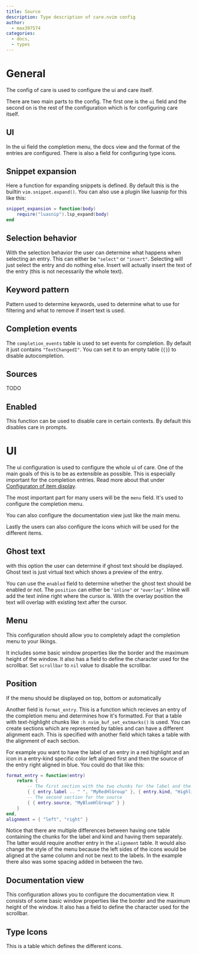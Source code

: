 ```yaml
---
title: Source
description: Type description of care.nvim config
author:
  - max397574
categories:
  - docs,
  - types
---
```


# General

The config of care is used to configure the ui and care itself.

There are two main parts to the config. The first one is the `ui` field and the second on is the
rest of the configuration which is for configuring care itself.

## UI

In the ui field the completion menu, the docs view and the format of the entries are configured.
There is also a field for configuring type icons.

## Snippet expansion

Here a function for expanding snippets is defined. By default this is the builtin
`vim.snippet.expand()`. You can also use a plugin like luasnip for this like this:

```lua
snippet_expansion = function(body)
    require("luasnip").lsp_expand(body)
end
```

## Selection behavior

With the selection behavior the user can determine what happens when selecting an entry. This can
either be `"select"` or `"insert"`. Selecting will just select the entry and do nothing else. Insert
will actually insert the text of the entry (this is not necessarily the whole text).

## Keyword pattern

Pattern used to determine keywords, used to determine what to use for filtering and what to
remove if insert text is used.

## Completion events

The `completion_events` table is used to set events for completion. By default it just contains
`"TextChangedI"`. You can set it to an empty table (`{}`) to disable autocompletion.

## Sources

TODO

## Enabled

This function can be used to disable care in certain contexts. By default this disables
care in prompts.

# UI

The ui configuration is used to configure the whole ui of care. One of the main goals of
this is to be as extensible as possible. This is especially important for the completion entries.
Read more about that under [Configuraton of item display](./design.md#configuraton-of-item-display).

The most important part for many users will be the `menu` field. It's used to configure the
completion menu.

You can also configure the documentation view just like the main menu.

Lastly the users can also configure the icons which will be used for the different items.

## Ghost text

with this option the user can determine if ghost text should be displayed. Ghost text is just
virtual text which shows a preview of the entry.

You can use the `enabled` field to determine whether the ghost text should be enabled or not.
The `position` can either be `"inline"` or `"overlay"`. Inline will add the text inline right
where the cursor is. With the overlay position the text will overlap with existing text after the
cursor.

## Menu

This configuration should allow you to completely adapt the completion menu to your likings.

It includes some basic window properties like the border and the maximum height of the window. It
also has a field to define the character used for the scrollbar.
Set `scrollbar` to `nil` value to disable the scrollbar.

## Position

If the menu should be displayed on top, bottom or automatically

Another field is `format_entry`. This is a function which recieves an entry of the completion
menu and determines how it's formatted. For that a table with text-highlight chunks like
`:h nvim_buf_set_extmarks()` is used. You can create sections which are represented by tables
and can have a different alignment each. This is specified with another field which takes a table
with the alignment of each section.

For example you want to have the label of an entry in a red highlight and an icon in a entry-kind
specific color left aligned first and then the source of the entry right aligned in blue.
You could do that like this:

```lua
format_entry = function(entry)
    return {
        -- The first section with the two chunks for the label and the icon
        { { entry.label .. " ", "MyRedHlGroup" }, { entry.kind, "HighlightKind" .. entry.kind } }
        -- The second section for the source
        { { entry.source, "MyBlueHlGroup" } }
    }
end,
alignment = { "left", "right" }
```

Notice that there are multiple differences between having one table containing the chunks for the
label and kind and having them separately. The latter would require another entry in the `alignment`
table. It would also change the style of the menu because the left sides of the icons would be
aligned at the same column and not be next to the labels. In the example there also was some
spacing added in between the two.

## Documentation view

This configuration allows you to configure the documentation view.
It consists of some basic window properties like the border and the maximum height of the window.
It also has a field to define the character used for the scrollbar.

## Type Icons

This is a table which defines the different icons.
